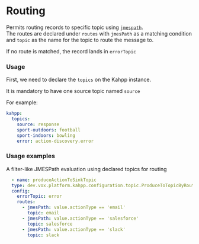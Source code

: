 # Routing

Permits routing records to specific topic using [`jmespath`](https://jmespath.org/).  
The routes are declared under `routes` with `jmesPath` as a matching condition and `topic` as the name for the topic to route the message to.

If no route is matched, the record lands in `errorTopic`

### Usage

First, we need to declare the `topics` on the Kahpp instance.

It is mandatory to have one source topic named `source`

For example:
```yaml
kahpp:
  topics:
    source: response
    sport-outdoors: football
    sport-indoors: bowling
    error: action-discovery.error
```

### Usage examples

A filter-like JMESPath evaluation using declared topics for routing

```yaml
  - name: produceActionToSinkTopic
  type: dev.vox.platform.kahpp.configuration.topic.ProduceToTopicByRoute
  config:
    errorTopic: error
    routes:
      - jmesPath: value.actionType == 'email'
        topic: email
      - jmesPath: value.actionType == 'salesforce'
        topic: salesforce
      - jmesPath: value.actionType == 'slack'
        topic: slack
```
